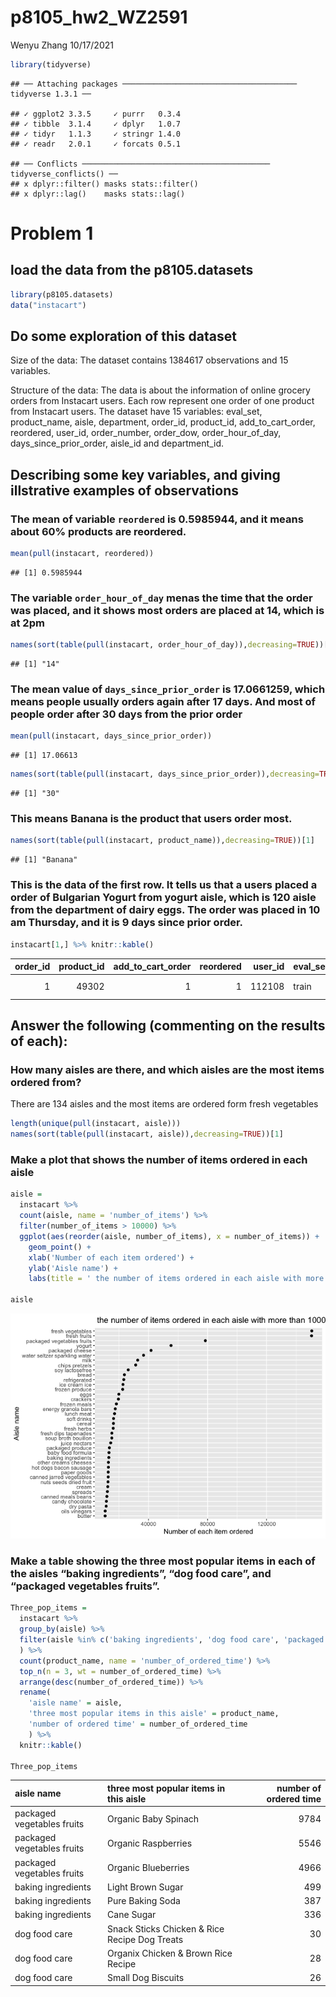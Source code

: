 p8105\_hw2\_WZ2591
================
Wenyu Zhang
10/17/2021

``` r
library(tidyverse)
```

    ## ── Attaching packages ─────────────────────────────────────── tidyverse 1.3.1 ──

    ## ✓ ggplot2 3.3.5     ✓ purrr   0.3.4
    ## ✓ tibble  3.1.4     ✓ dplyr   1.0.7
    ## ✓ tidyr   1.1.3     ✓ stringr 1.4.0
    ## ✓ readr   2.0.1     ✓ forcats 0.5.1

    ## ── Conflicts ────────────────────────────────────────── tidyverse_conflicts() ──
    ## x dplyr::filter() masks stats::filter()
    ## x dplyr::lag()    masks stats::lag()

# Problem 1

## load the data from the p8105.datasets

``` r
library(p8105.datasets)
data("instacart")
```

## Do some exploration of this dataset

Size of the data: The dataset contains 1384617 observations and 15
variables.

Structure of the data: The data is about the information of online
grocery orders from Instacart users. Each row represent one order of one
product from Instacart users. The dataset have 15 variables: eval\_set,
product\_name, aisle, department, order\_id, product\_id,
add\_to\_cart\_order, reordered, user\_id, order\_number, order\_dow,
order\_hour\_of\_day, days\_since\_prior\_order, aisle\_id and
department\_id.

## Describing some key variables, and giving illstrative examples of observations

### The mean of variable `reordered` is 0.5985944, and it means about 60% products are reordered.

``` r
mean(pull(instacart, reordered))
```

    ## [1] 0.5985944

### The variable `order_hour_of_day` menas the time that the order was placed, and it shows most orders are placed at 14, which is at 2pm

``` r
names(sort(table(pull(instacart, order_hour_of_day)),decreasing=TRUE))[1]
```

    ## [1] "14"

### The mean value of `days_since_prior_order` is 17.0661259, which means people usually orders again after 17 days. And most of people order after 30 days from the prior order

``` r
mean(pull(instacart, days_since_prior_order))
```

    ## [1] 17.06613

``` r
names(sort(table(pull(instacart, days_since_prior_order)),decreasing=TRUE))[1]
```

    ## [1] "30"

### This means Banana is the product that users order most.

``` r
names(sort(table(pull(instacart, product_name)),decreasing=TRUE))[1]
```

    ## [1] "Banana"

### This is the data of the first row. It tells us that a users placed a order of Bulgarian Yogurt from yogurt aisle, which is 120 aisle from the department of dairy eggs. The order was placed in 10 am Thursday, and it is 9 days since prior order.

``` r
instacart[1,] %>% knitr::kable()
```

| order\_id | product\_id | add\_to\_cart\_order | reordered | user\_id | eval\_set | order\_number | order\_dow | order\_hour\_of\_day | days\_since\_prior\_order | product\_name    | aisle\_id | department\_id | aisle  | department |
|----------:|------------:|---------------------:|----------:|---------:|:----------|--------------:|-----------:|---------------------:|--------------------------:|:-----------------|----------:|---------------:|:-------|:-----------|
|         1 |       49302 |                    1 |         1 |   112108 | train     |             4 |          4 |                   10 |                         9 | Bulgarian Yogurt |       120 |             16 | yogurt | dairy eggs |

## Answer the following (commenting on the results of each):

### How many aisles are there, and which aisles are the most items ordered from?

There are 134 aisles and the most items are ordered form fresh
vegetables

``` r
length(unique(pull(instacart, aisle)))
names(sort(table(pull(instacart, aisle)),decreasing=TRUE))[1]
```

### Make a plot that shows the number of items ordered in each aisle

``` r
aisle = 
  instacart %>% 
  count(aisle, name = 'number_of_items') %>%
  filter(number_of_items > 10000) %>% 
  ggplot(aes(reorder(aisle, number_of_items), x = number_of_items)) + 
    geom_point() +
    xlab('Number of each item ordered') +
    ylab('Aisle name') +
    labs(title = ' the number of items ordered in each aisle with more than 10000 items ordered')
  
aisle
```

![](p8105_hw3_WZ2591_files/figure-gfm/unnamed-chunk-10-1.png)<!-- -->

### Make a table showing the three most popular items in each of the aisles “baking ingredients”, “dog food care”, and “packaged vegetables fruits”.

``` r
Three_pop_items = 
  instacart %>%
  group_by(aisle) %>% 
  filter(aisle %in% c('baking ingredients', 'dog food care', 'packaged vegetables fruits')
  ) %>%
  count(product_name, name = 'number_of_ordered_time') %>%
  top_n(n = 3, wt = number_of_ordered_time) %>% 
  arrange(desc(number_of_ordered_time)) %>%
  rename(
    'aisle name' = aisle, 
    'three most popular items in this aisle' = product_name, 
    'number of ordered time' = number_of_ordered_time
    ) %>% 
  knitr::kable()
  
Three_pop_items
```

| aisle name                 | three most popular items in this aisle        | number of ordered time |
|:---------------------------|:----------------------------------------------|-----------------------:|
| packaged vegetables fruits | Organic Baby Spinach                          |                   9784 |
| packaged vegetables fruits | Organic Raspberries                           |                   5546 |
| packaged vegetables fruits | Organic Blueberries                           |                   4966 |
| baking ingredients         | Light Brown Sugar                             |                    499 |
| baking ingredients         | Pure Baking Soda                              |                    387 |
| baking ingredients         | Cane Sugar                                    |                    336 |
| dog food care              | Snack Sticks Chicken & Rice Recipe Dog Treats |                     30 |
| dog food care              | Organix Chicken & Brown Rice Recipe           |                     28 |
| dog food care              | Small Dog Biscuits                            |                     26 |
